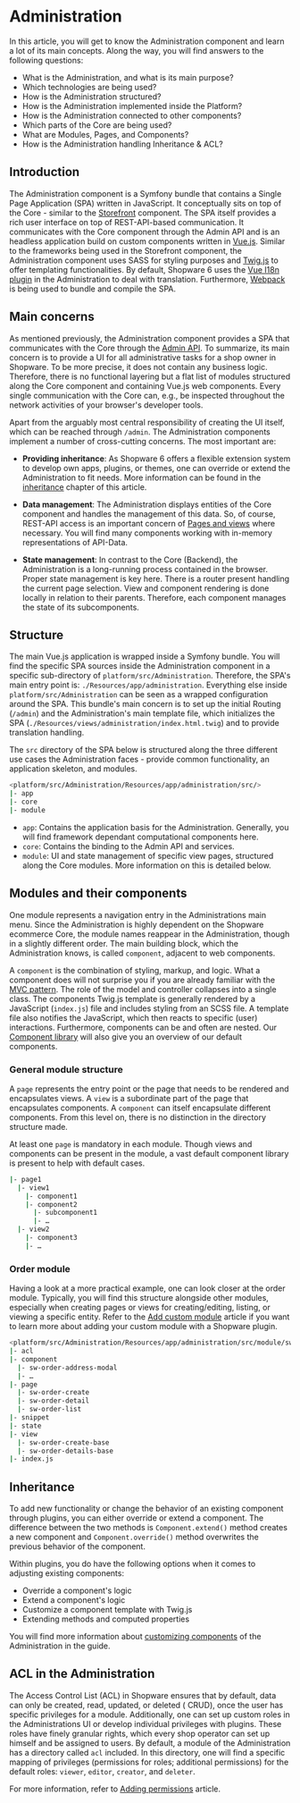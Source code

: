 # Administration

In this article, you will get to know the Administration component and learn a lot of its main concepts. Along the way, you  will find answers to the following questions:

* What is the Administration, and what is its main purpose?
* Which technologies are being used?
* How is the Administration structured?
* How is the Administration implemented inside the Platform?
* How is the Administration connected to other components?
* Which parts of the Core are being used?
* What are Modules, Pages, and Components?
* How is the Administration handling Inheritance & ACL?

## Introduction

The Administration component is a Symfony bundle that contains a Single Page Application \(SPA\) written in JavaScript. It conceptually sits on top of the Core - similar to the [Storefront](storefront-concept.md) component. The SPA itself provides a rich user interface on top of REST-API-based communication. It communicates with the Core component through the Admin API and is an headless application build on custom components written in [Vue.js](https://vuejs.org/). Similar to the frameworks being used in the Storefront component, the Administration component uses SASS for styling purposes and [Twig.js](https://github.com/twigjs/twig.js/wiki) to offer templating functionalities. By default, Shopware 6 uses the [Vue I18n plugin](https://kazupon.github.io/vue-i18n/) in the Administration to deal with translation. Furthermore, [Webpack](https://webpack.js.org/) is being used to bundle and compile the SPA.

## Main concerns

As mentioned previously, the Administration component provides a SPA that communicates with the Core through the [Admin API](../../../concepts/api/admin-api.md). To summarize, its main concern is to provide a UI for all administrative tasks for a shop owner in Shopware. To be more precise, it does not contain any business logic. Therefore, there is no functional layering but a flat list of modules structured along the Core component and containing Vue.js web components. Every single communication with the Core can, e.g., be inspected throughout the network activities of your browser's developer tools.

Apart from the arguably most central responsibility of creating the UI itself, which can be reached through `/admin`. The Administration components implement a number of cross-cutting concerns. The most important are:

* **Providing inheritance**: As Shopware 6 offers a flexible extension system to develop own apps, plugins, or themes,  one can override or extend the Administration to fit needs. More information can be found in the [inheritance](administration-concept.md#inheritance) chapter of this article.

* **Data management**: The Administration displays entities of the Core component and handles the management of this data. So, of course, REST-API access is an important concern of [Pages and views](administration-concept.md#modules-and-their-components) where necessary. You will find many components working with in-memory representations of API-Data.

* **State management**: In contrast to the Core \(Backend\), the Administration is a long-running process contained in the browser. Proper state management is key here. There is a router present handling the current page selection. View and component rendering is done locally in relation to their parents. Therefore, each component manages the state of its subcomponents.

## Structure

The main Vue.js application is wrapped inside a Symfony bundle. You will find the specific SPA sources inside the Administration component in a specific sub-directory of `platform/src/Administration`. Therefore, the SPA's main entry point is: `./Resources/app/administration`. Everything else inside `platform/src/Administration` can be seen as a wrapped configuration around the SPA. This bundle's main concern is to set up the initial Routing \(`/admin`\) and the Administration's main template file, which initializes the SPA \(`./Resources/views/administration/index.html.twig`\) and to provide translation handling.

The `src` directory of the SPA below is structured along the three different use cases the Administration faces - provide common functionality, an application skeleton, and modules.

```bash
<platform/src/Administration/Resources/app/administration/src/>
|- app
|- core
|- module
```

* `app`: Contains the application basis for the Administration. Generally, you will find framework dependant computational components here.
* `core`: Contains the binding to the Admin API and services.
* `module`: UI and state management of specific view pages, structured along the Core modules. More information on this is detailed below.

## Modules and their components

One module represents a navigation entry in the Administrations main menu. Since the Administration is highly dependent on the Shopware ecommerce Core, the module names reappear in the Administration, though in a slightly different order. The main building block, which the Administration knows, is called `component`, adjacent to web components.

A `component` is the combination of styling, markup, and logic. What a component does will not surprise you if you are already familiar with the [MVC pattern](https://en.wikipedia.org/wiki/Model%E2%80%93view%E2%80%93controller). The role of the model and controller collapses into a single class. The components Twig.js template is generally rendered by a JavaScript \(`index.js`\) file and includes styling from an SCSS file. A template file also notifies the JavaScript, which then reacts to specific \(user\) interactions. Furthermore, components can be and often are nested. Our [Component library](https://component-library.shopware.com/) will also give you an overview of our default components.

### General module structure

A `page` represents the entry point or the page that needs to be rendered and encapsulates views. A `view` is a subordinate part of the page that encapsulates components. A `component` can itself encapsulate different components. From this level on, there is no distinction in the directory structure made.

At least one `page` is mandatory in each module. Though views and components can be present in the module, a vast default component library is present to help with default cases.

```bash
|- page1
  |- view1
    |- component1
    |- component2
      |- subcomponent1
      |- …
  |- view2
    |- component3
    |- …
```

### Order module

Having a look at a more practical example, one can look closer at the order module. Typically, you will find this structure alongside other modules, especially when creating pages or views for creating/editing, listing, or viewing a specific entity. Refer to the [Add custom module](../../../guides/plugins/plugins/administration/add-custom-module.md) article if you want to learn more about adding your custom module with a Shopware plugin.

```bash
<platform/src/Administration/Resources/app/administration/src/module/sw-order/>
|- acl
|- component
  |- sw-order-address-modal
  |- …
|- page
  |- sw-order-create
  |- sw-order-detail
  |- sw-order-list
|- snippet  
|- state  
|- view
  |- sw-order-create-base
  |- sw-order-details-base
|- index.js
```

## Inheritance

To add new functionality or change the behavior of an existing component through plugins, you can either override or extend a component. The difference between the two methods is `Component.extend()` method creates a new component and `Component.override()` method overwrites the previous behavior of the component.

Within plugins, you do have the following options when it comes to adjusting existing components:

* Override a component's logic
* Extend a component's logic
* Customize a component template with Twig.js
* Extending methods and computed properties

You will find more information about [customizing components](../../../guides/plugins/plugins/administration/customizing-components.md) of the Administration in the guide.

## ACL in the Administration

The Access Control List (ACL) in Shopware ensures that by default, data can only be created, read, updated, or deleted \( CRUD\), once the user has specific privileges for a module. Additionally, one can set up custom roles in the Administrations UI or develop individual privileges with plugins. These roles have finely granular rights, which every shop operator can set up himself and be assigned to users. By default, a module of the Administration has a directory called `acl` included. In this directory, one will find a specific mapping of privileges \(permissions for roles; additional permissions\) for the default roles: `viewer`, `editor`, `creator`, and `deleter`.

For more information, refer to [Adding permissions](../../../guides/plugins/plugins/administration/add-acl-rules.md) article.

